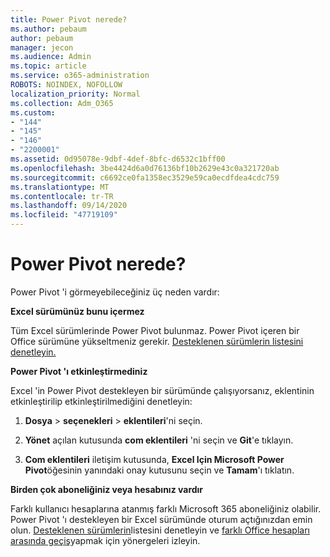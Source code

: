 ```yaml
---
title: Power Pivot nerede?
ms.author: pebaum
author: pebaum
manager: jecon
ms.audience: Admin
ms.topic: article
ms.service: o365-administration
ROBOTS: NOINDEX, NOFOLLOW
localization_priority: Normal
ms.collection: Adm_O365
ms.custom:
- "144"
- "145"
- "146"
- "2200001"
ms.assetid: 0d95078e-9dbf-4def-8bfc-d6532c1bff00
ms.openlocfilehash: 3be4424d6a0d76136bf10b2629e43c0a321720ab
ms.sourcegitcommit: c6692ce0fa1358ec3529e59ca0ecdfdea4cdc759
ms.translationtype: MT
ms.contentlocale: tr-TR
ms.lasthandoff: 09/14/2020
ms.locfileid: "47719109"
---
```

# <a name="where-is-power-pivot"></a>Power Pivot nerede?

Power Pivot 'i görmeyebileceğiniz üç neden vardır:
  
**Excel sürümünüz bunu içermez**
  
Tüm Excel sürümlerinde Power Pivot bulunmaz. Power Pivot içeren bir Office sürümüne yükseltmeniz gerekir. [Desteklenen sürümlerin listesini denetleyin.](https://support.office.com/article/aa64e217-4b6e-410b-8337-20b87e1c2a4b.aspx)
  
**Power Pivot 'ı etkinleştirmediniz**
  
Excel 'in Power Pivot destekleyen bir sürümünde çalışıyorsanız, eklentinin etkinleştirilip etkinleştirilmediğini denetleyin:
  
1. **Dosya** \> **seçenekleri** \> **eklentileri**'ni seçin.

2. **Yönet** açılan kutusunda **com eklentileri** 'ni seçin ve **Git**'e tıklayın.

3. **Com eklentileri** iletişim kutusunda, **Excel Için Microsoft Power Pivot**öğesinin yanındaki onay kutusunu seçin ve **Tamam**'ı tıklatın.

**Birden çok aboneliğiniz veya hesabınız vardır**
  
Farklı kullanıcı hesaplarına atanmış farklı Microsoft 365 aboneliğiniz olabilir. Power Pivot 'ı destekleyen bir Excel sürümünde oturum açtığınızdan emin olun. [Desteklenen sürümlerin](https://support.office.com/article/aa64e217-4b6e-410b-8337-20b87e1c2a4b.aspx)listesini denetleyin ve [farklı Office hesapları arasında geçiş](https://support.office.com/article/b9582171-fd1f-4284-9846-bdd72bb28426.aspx#BKMK_WebSwitchAccounts)yapmak için yönergeleri izleyin.
